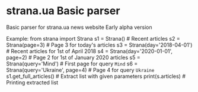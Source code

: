 # strana.ua Basic parser

Basic parser for strana.ua news website
Early alpha version

Example:
    from strana import Strana
    s1 = Strana() # Recent articles
    s2 = Strana(page=3) # Page 3 for today's articles
    s3 = Strana(day='2018-04-01') # Recent articles for 1st of April 2018
    s4 = Strana(day='2020-01-01', page=2) # Page 2 for 1st of January 2020 articles
    s5 = Strana(query='Mind') # First page for query `Mind`
    s6 = Strana(query='Ukraine', page=4) # Page 4 for query `Ukraine`
    s1.get_full_articles() # Extract list with given parameters
    print(s.articles) # Printing extracted list 
